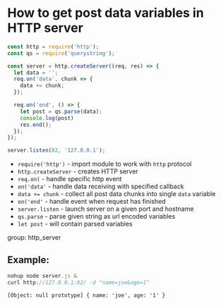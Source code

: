 # How to get post data variables in HTTP server

```js
const http = require('http');
const qs = require('querystring');

const server = http.createServer((req, res) => {
  let data = '';
  req.on('data', chunk => {
    data += chunk;
  });

  req.on('end', () => {
    let post = qs.parse(data);
    console.log(post)
    res.end();
  });
});

server.listen(82, '127.0.0.1');
```

- `require('http')` - import module to work with `http` protocol
- `http.createServer` - creates HTTP server
- `req.on(` - handle specific http event
- `on('data'` - handle data receiving with specified callback
- `data += chunk` - collect all post data chunks into single `data` variable
- `on('end'` - handle event when request has finished
- `server.listen` - launch server on a given port and hostname
- `qs.parse` - parse given string as url encoded variables
- `let post` - will contain parsed variables

group: http_server

## Example: 
```js
nohup node server.js &
curl http://127.0.0.1:82/ -d "name=joe&age=1"
```
```
[Object: null prototype] { name: 'joe', age: '1' }
```


